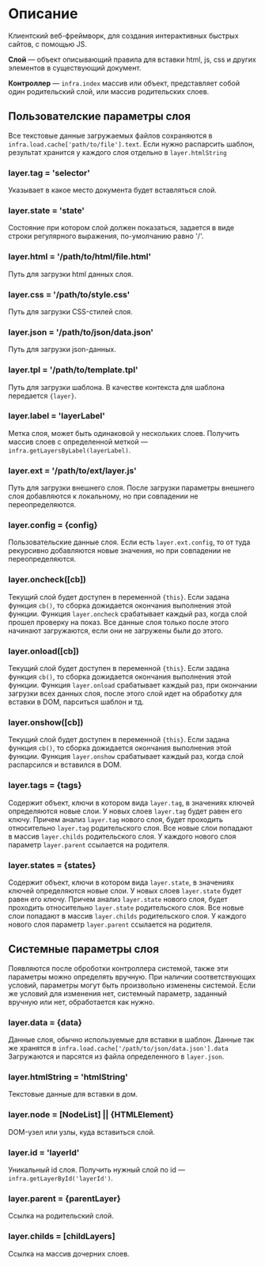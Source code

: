# Описание
Клиентский веб-фреймворк, для создания интерактивных быстрых сайтов, с помощью JS.

**Слой** — объект описывающий правила для вставки html, js, css и других элементов в существующий документ.

**Контроллер** — `infra.index` массив или объект, представляет собой один родительский слой, или массив родительских слоев.


## Пользователские параметры слоя

Все текстовые данные загружаемых файлов сохраняются в `infra.load.cache['path/to/file'].text`.
Если нужно распарсить шаблон, результат хранится у каждого слоя отдельно в `layer.htmlString`

### layer.tag = 'selector'
Указывает в какое место документа будет вставляться слой.

### layer.state = 'state'
Состояние при котором слой должен показаться, задается в виде строки регулярного выражения, по-умолчанию равно '/'.

### layer.html = '/path/to/html/file.html'
Путь для загрузки html данных слоя.

### layer.css = '/path/to/style.css'
Путь для загрузки CSS-стилей слоя.

### layer.json = '/path/to/json/data.json'
Путь для загрузки json-данных.

### layer.tpl = '/path/to/template.tpl'
Путь для загрузки шаблона. В качестве контекста для шаблона передается `{layer}`.

### layer.label = 'layerLabel'
Метка слоя, может быть одинаковой у нескольких слоев.
Получить массив слоев с определенной меткой — `infra.getLayersByLabel(layerLabel)`.

### layer.ext = '/path/to/ext/layer.js'
Путь для загрузки внешнего слоя. После загрузки параметры внешнего слоя добавляются к локальному, но при совпадении не переопределяются.

### layer.config = {config}
Пользовательские данные слоя. Если есть `layer.ext.config`, то	от туда рекурсивно добавляются новые значения, но при совпадении не переопределяются.

### layer.oncheck([cb])
Текущий слой будет доступен в переменной `{this}`.
Если задана функция `cb()`, то сборка дожидается окончания выполнения этой функции.
Функция `layer.oncheck` срабатывает каждый раз, когда слой прошел проверку на показ.
Все данные слоя только после этого начинают загружаются, если они не загружены были до этого.

### layer.onload([cb])
Текущий слой будет доступен в переменной `{this}`.
Если задана функция `cb()`, то сборка дожидается окончания выполнения этой функции.
Функция `layer.onload` срабатывает каждый раз, при окончании загрузки всех данных слоя,
после этого слой идет на обработку для вставки в DOM, парситься шаблон и тд.

### layer.onshow([cb])
Текущий слой будет доступен в переменной `{this}`.
Если задана функция `cb()`, то сборка дожидается окончания выполнения этой функции.
Функция `layer.onshow` срабатывает каждый раз, когда слой распарсился и вставился в DOM.

### layer.tags = {tags}
Содержит объект, ключи в котором вида `layer.tag`, в значениях ключей определяются новые слои.
У новых слоев `layer.tag` будет равен его ключу. Причем анализ `layer.tag` нового слоя, будет
проходить относительно `layer.tag` родительского слоя.
Все новые слои попадают в массив `layer.childs` родительского слоя.
У каждого нового слоя параметр `layer.parent` ссылается на родителя.

### layer.states = {states}
Содержит объект, ключи в котором вида `layer.state`, в значениях ключей определяются новые слои.
У новых слоев `layer.state` будет равен его ключу. Причем анализ `layer.state` нового слоя, будет
проходить относительно `layer.state` родительского слоя.
Все новые слои попадают в массив `layer.childs` родительского слоя.
У каждого нового слоя параметр `layer.parent` ссылается на родителя.


## Системные параметры слоя
Появляются после оброботки контроллера системой, также эти параметры можно определять вручную.
При наличии соответствующих условий, параметры могут быть произвольно изменены системой.
Если же условий для изменения нет, системный параметр, заданный вручную или нет, обработается как нужно.

### layer.data = {data}
Данные слоя, обычно используемые для вставки в шаблон.
Данные так же хранятся в `infra.load.cache['/path/to/json/data.json'].data`
Загружаются и парсятся из файла определенного в `layer.json`.

### layer.htmlString = 'htmlString'
Текстовые данные для вставки в дом.

### layer.node = [NodeList] || {HTMLElement}
DOM-узел или узлы, куда вставиться слой.

### layer.id = 'layerId'
Уникальный id слоя. Получить нужный слой по id — `infra.getLayerById('layerId')`.

### layer.parent = {parentLayer}
Ссылка на родительский слой.

### layer.childs = [childLayers]
Ссылка на массив дочерних слоев.
